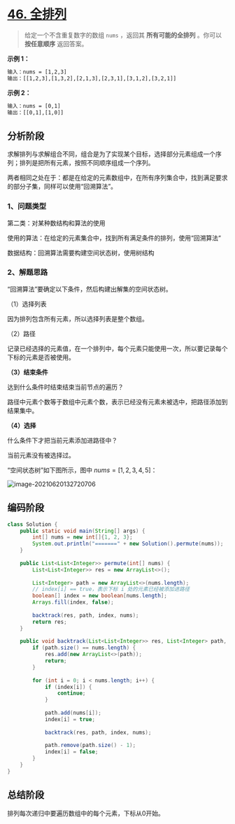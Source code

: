 # [46. 全排列](https://leetcode-cn.com/problems/permutations/)

> 给定一个不含重复数字的数组 `nums` ，返回其 **所有可能的全排列** 。你可以 **按任意顺序** 返回答案。

**示例 1：**

```tex
输入：nums = [1,2,3]
输出：[[1,2,3],[1,3,2],[2,1,3],[2,3,1],[3,1,2],[3,2,1]]
```

**示例 2：**

```html
输入：nums = [0,1]
输出：[[0,1],[1,0]]
```

## 分析阶段

求解排列与求解组合不同，组合是为了实现某个目标，选择部分元素组成一个序列；排列是把所有元素，按照不同顺序组成一个序列。

两者相同之处在于：都是在给定的元素数组中，在所有序列集合中，找到满足要求的部分子集，同样可以使用“回溯算法”。

### 1、问题类型

第二类：对某种数结构和算法的使用

使用的算法：在给定的元素集合中，找到所有满足条件的排列，使用“回溯算法“

数据结构：回溯算法需要构建空间状态树，使用树结构

### 2、解题思路

“回溯算法”要确定以下条件，然后构建出解集的空间状态树。

（1）选择列表

因为排列包含所有元素，所以选择列表是整个数组。

（2）路径

记录已经选择的元素值，在一个排列中，每个元素只能使用一次，所以要记录每个下标的元素是否被使用。

**（3）结束条件**

达到什么条件时结束结束当前节点的遍历？

路径中元素个数等于数组中元素个数，表示已经没有元素未被选中，把路径添加到结果集中。

**（4）选择**

什么条件下才把当前元素添加进路径中？

当前元素没有被选择过。



“空间状态树”如下图所示，图中  $nums= [1,2,3,4,5]$：

![image-20210620132720706](https://cdn.jsdelivr.net/gh/shimengjie/image-repo//imgimage-20210620132720706.png)

## 编码阶段

```java
class Solution {
    public static void main(String[] args) {
        int[] nums = new int[]{1, 2, 3};
        System.out.println("=======" + new Solution().permute(nums));
    }
    
    public List<List<Integer>> permute(int[] nums) {
        List<List<Integer>> res = new ArrayList<>();
    
        List<Integer> path = new ArrayList<>(nums.length);
    	// index[i] == true，表示下标 i 处的元素已经被添加进路径
        boolean[] index = new boolean[nums.length];
        Arrays.fill(index, false);
    
        backtrack(res, path, index, nums);
        return res;
    }
    
    public void backtrack(List<List<Integer>> res, List<Integer> path, boolean[] index, int[] nums) {
        if (path.size() == nums.length) {
            res.add(new ArrayList<>(path));
            return;
        }
    
        for (int i = 0; i < nums.length; i++) {
            if (index[i]) {
                continue;
            }
    
            path.add(nums[i]);
            index[i] = true;
    
            backtrack(res, path, index, nums);
    
            path.remove(path.size() - 1);
            index[i] = false;
        }
    }
}
```

## 总结阶段

排列每次递归中要遍历数组中的每个元素，下标从0开始。